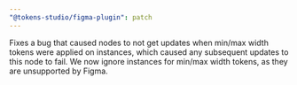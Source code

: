 ```yaml
---
"@tokens-studio/figma-plugin": patch
---
```


Fixes a bug that caused nodes to not get updates when min/max width tokens were applied on instances, which caused any subsequent updates to this node to fail. We now ignore instances for min/max width tokens, as they are unsupported by Figma.
